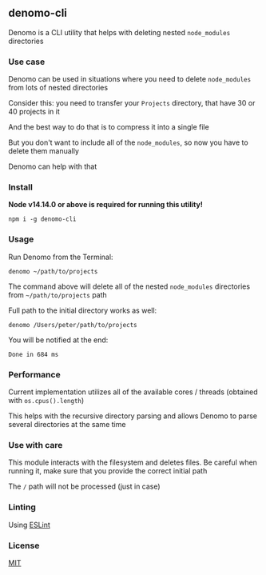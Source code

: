 ## denomo-cli

Denomo is a CLI utility that helps with deleting nested `node_modules` directories

### Use case

Denomo can be used in situations where you need to delete `node_modules` from lots of nested directories

Consider this: you need to transfer your `Projects` directory, that have 30 or 40 projects in it

And the best way to do that is to compress it into a single file

But you don't want to include all of the `node_modules`, so now you have to delete them manually

Denomo can help with that

### Install

**Node v14.14.0 or above is required for running this utility!** 

```shell script
npm i -g denomo-cli
```

### Usage

Run Denomo from the Terminal:

```shell script
denomo ~/path/to/projects
```

The command above will delete all of the nested `node_modules` directories from `~/path/to/projects` path

Full path to the initial directory works as well:

```shell script
denomo /Users/peter/path/to/projects
```

You will be notified at the end:

```text
Done in 684 ms
```

### Performance

Current implementation utilizes all of the available cores / threads (obtained with `os.cpus().length`)

This helps with the recursive directory parsing and allows Denomo to parse several directories at the same time

### Use with care

This module interacts with the filesystem and deletes files. Be careful when running it, make sure that you provide the correct initial path

The `/` path will not be processed (just in case)

### Linting

Using [ESLint](https://www.npmjs.com/package/eslint)

### License

[MIT](./LICENSE.md)
